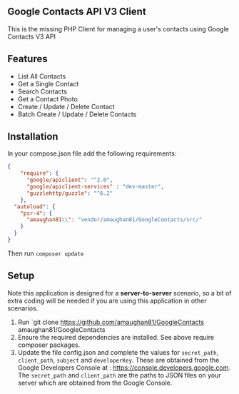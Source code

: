 ## Google Contacts API V3 Client

This is the missing PHP Client for managing a user's contacts using Google Contacts V3 API

## Features

- List All Contacts
- Get a Single Contact
- Search Contacts
- Get a Contact Photo
- Create / Update / Delete Contact
- Batch Create / Update / Delete Contacts

## Installation

In your compose.json file add the following requirements:


```json
{
	"require": {
      "google/apiclient": "^2.0",
      "google/apiclient-services" : "dev-master",
      "guzzlehttp/guzzle": "^6.2"
	},
  "autoload": {
    "psr-4": {
      "amaughan81\\": "vendor/amaughan81/GoogleContacts/src/"
    }
  }
}
```

Then run `composer update`

## Setup

Note this application is designed for a **server-to-server** scenario, so a bit of extra coding will be needed if you are using this application in other scenarios.

1. Run `git clone https://github.com/amaughan81/GoogleContacts amaughan81/GoogleContacts
2. Ensure the required dependencies are installed.  See above require composer packages.
3. Update the file config.json and complete the values for `secret_path`, `client_path`, `subject` and `developerKey`. These are obtained from the Google Developers Console at : https://console.developers.google.com. The `secret_path` and `client_path` are the paths to JSON files on your server which are obtained from the Google Console.
